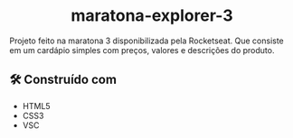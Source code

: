 <h1 align="center">maratona-explorer-3</h1>
<p>Projeto feito na maratona 3 disponibilizada pela Rocketseat. Que consiste em um cardápio simples com preços, valores e descrições do produto.</p> 

## 🛠️ Construído com

* HTML5
* CSS3
* VSC
